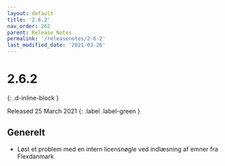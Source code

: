 ```yaml
---
layout: default
title: '2.6.2'
nav_order: 262
parent: Release Notes
permalink: '/releasenotes/2-6-2'
last_modified_date: '2021-03-26'
---
```


# 2.6.2
{: .d-inline-block }

Released 25 March 2021
{: .label .label-green }

## Generelt
- Løst et problem med en intern licensnøgle ved indlæsning af emner fra Flexdanmark
